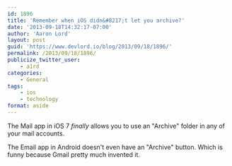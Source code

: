 ```yaml
---
id: 1896
title: 'Remember when iOS didn&#8217;t let you archive?'
date: '2013-09-18T14:32:17-07:00'
author: 'Aaron Lord'
layout: post
guid: 'https://www.devlord.io/blog/2013/09/18/1896/'
permalink: /2013/09/18/1896/
publicize_twitter_user:
    - a1rd
categories:
    - General
tags:
    - ios
    - technology
format: aside
---
```


The Mail app in iOS 7 <em>finally</em> allows you to use an "Archive" folder in any of your mail accounts.

The Email app in Android doesn't even have an "Archive" button. Which is funny because Gmail pretty much invented it.